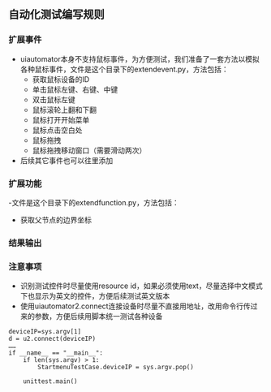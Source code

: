 ## 自动化测试编写规则

### 扩展事件
- uiautomator本身不支持鼠标事件，为方便测试，我们准备了一套方法以模拟各种鼠标事件，文件是这个目录下的extendevent.py，方法包括：
   - 获取鼠标设备的ID
   - 单击鼠标左键、右键、中键
   - 双击鼠标左键
   - 鼠标滚轮上翻和下翻
   - 鼠标打开开始菜单
   - 鼠标点击空白处
   - 鼠标拖拽
   - 鼠标拖拽移动窗口（需要滑动两次）
- 后续其它事件也可以往里添加

### 扩展功能
-文件是这个目录下的extendfunction.py，方法包括：
   - 获取父节点的边界坐标

### 结果输出

### 注意事项
- 识别测试控件时尽量使用resource id，如果必须使用text，尽量选择中文模式下也显示为英文的控件，方便后续测试英文版本
- 使用uiautomator2.connect连接设备时尽量不直接用地址，改用命令行传过来的参数，方便后续用脚本统一测试各种设备
```
deviceIP=sys.argv[1]
d = u2.connect(deviceIP)
……
if __name__ == "__main__":
    if len(sys.argv) > 1:
        StartmenuTestCase.deviceIP = sys.argv.pop()

    unittest.main()
```
